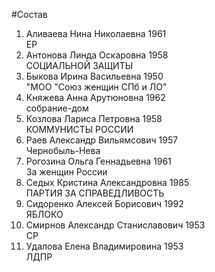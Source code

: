 #Состав
1. Аливаева Нина Николаевна 1961   
    ЕР
2. Антонова Линда Оскаровна 1958   
    СОЦИАЛЬНОЙ ЗАЩИТЫ
3. Быкова Ирина Васильевна 1950   
    "МОО "Союз женщин СПб и ЛО"
4. Княжева Анна Арутюновна 1962   
    собрание-дом
5. Козлова Лариса Петровна 1958   
    КОММУНИСТЫ РОССИИ
6. Раев Александр Вильямсович 1957   
    Чернобыль-Нева
7. Рогозина Ольга Геннадьевна 1961   
    За женщин России
8. Седых Кристина Александровна 1985   
    ПАРТИЯ ЗА СПРАВЕДЛИВОСТЬ
9. Сидоренко Алексей Борисович 1992   
    ЯБЛОКО
10. Смирнов Александр Станиславович 1953   
    СР
11. Удалова Елена Владимировина 1953   
    ЛДПР
